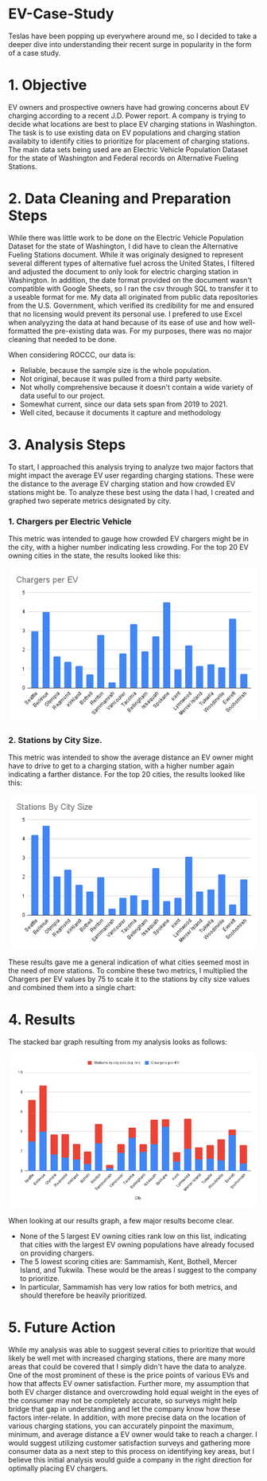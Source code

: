 # EV-Case-Study
Teslas have been popping up everywhere around me, so I decided to take a deeper dive into understanding their recent surge in popularity in the form of a case study. 

# 1. Objective
EV owners and prospective owners have had growing concerns about EV charging according to a recent J.D. Power report. A company is trying to decide what locations are best to place EV charging stations in Washington. The task is to use existing data on EV populations and charging station availabity to identify cities to prioritize for placement of charging stations. The main data sets being used are an Electric Vehicle Population Dataset for the state of Washington and Federal records on Alternative Fueling Stations.

# 2. Data Cleaning and Preparation Steps
While there was little work to be done on the Electric Vehicle Population Dataset for the state of Washington, I did have to clean the Alternative Fueling Stations document. While it was originaly designed to represent several different types of alternative fuel across the United States, I filtered and adjusted the document to only look for electric charging station in Washington. In addition, the date format provided on the document wasn't compatible with Google Sheets, so I ran the csv through SQL to transfer it to a useable format for me. My data all originated from public data repositories from the U.S. Government, which verified its credibility for me and ensured that no licensing would prevent its personal use. I prefered to use Excel when analyyzing the data at hand because of its ease of use and how well-formatted the pre-existing data was. For my purposes, there was no major cleaning that needed to be done.

When considering ROCCC, our data is:
- Reliable, because the sample size is the whole population.
- Not original, because it was pulled from a third party website.
- Not wholly comprehensive because it doesn't contain a wide variety of data useful to our project.
- Somewhat current, since our data sets span from 2019 to 2021.
- Well cited, because it documents it capture and methodology

# 3. Analysis Steps
To start, I approached this analysis trying to analyze two major factors that might impact the average EV user regarding charging stations. These were the distance to the average EV charging station and how crowded EV stations might be. To analyze these best using the data I had, I created and graphed two seperate metrics designated by city. 

### 1. Chargers per Electric Vehicle
This metric was intended to gauge how crowded EV chargers might be in the city, with a higher number indicating less crowding. For the top 20 EV owning cities in the state, the results looked like this:

![alt text](https://github.com/NikilJampana/EV-Case-Study/blob/main/Graphs/Chargers%20per%20EV.png?raw=true)

### 2. Stations by City Size. 
This metric was intended to show the average distance an EV owner might have to drive to get to a charging station, with a higher number again indicating a farther distance. For the top 20 cities, the results looked like this:

![alt text](https://github.com/NikilJampana/EV-Case-Study/blob/main/Graphs/Stations%20By%20City%20Size%20(1).png?raw=true)

These results gave me a general indication of what cities seemed most in the need of more stations. To combine these two metrics, I multiplied the Chargers per EV values by 75 to scale it to the stations by city size values and combined them into a single chart:

# 4. Results
The stacked bar graph resulting from my analysis looks as follows:

![alt text](https://github.com/NikilJampana/EV-Case-Study/blob/main/Graphs/TotalChart.png?raw=true)

When looking at our results graph, a few major results become clear. 

- None of the 5 largest EV owning cities rank low on this list, indicating that cities with the largest EV owning populations have already focused on providing chargers.
- The 5 lowest scoring cities are: Sammamish, Kent, Bothell, Mercer Island, and Tukwila. These would be the areas I suggest to the company to prioritize.
- In particular, Sammamish has very low ratios for both metrics, and should therefore be heavily prioritized.


# 5. Future Action
While my analysis was able to suggest several cities to prioritize that would likely be well met with increased charging stations, there are many more areas that could be covered that I simply didn't have the data to analyze. One of the most prominent of these is the price points of various EVs and how that affects EV owner satisfaction. Further more, my assumption that both EV charger distance and overcrowding hold equal weight in the eyes of the consumer may not be completely accurate, so surveys might help bridge that gap in understanding and let the company know how these factors inter-relate. In addition, with more precise data on the location of various charging stations, you can accurately pinpoint the maximum, minimum, and average distance a EV owner would take to reach a charger. I would suggest utilizing customer satisfaction surveys and gathering more consumer data as a next step to this process on identifying key areas, but I believe this initial analysis would guide a company in the right direction for optimally placing EV chargers.
